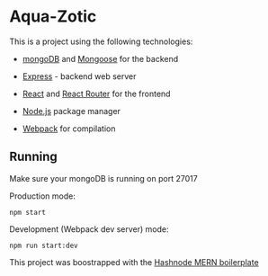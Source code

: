 # Aqua-Zotic

This is a project using the following technologies:




- [mongoDB](https://www.mongodb.com/) and [Mongoose](http://mongoosejs.com/) for the backend
- [Express](http://expressjs.com/) - backend web server
- [React](https://facebook.github.io/react/) and [React Router](https://reacttraining.com/react-router/) for the frontend
- [Node.js](https://nodejs.org/en/) package manager

- [Webpack](https://webpack.github.io/) for compilation



## Running

Make sure your mongoDB is running on port 27017

Production mode:

```shell
npm start
```

Development (Webpack dev server) mode:

```shell
npm run start:dev
```
This project was boostrapped with the [Hashnode MERN boilerplate](https://github.com/Hashnode/mern-starter)
